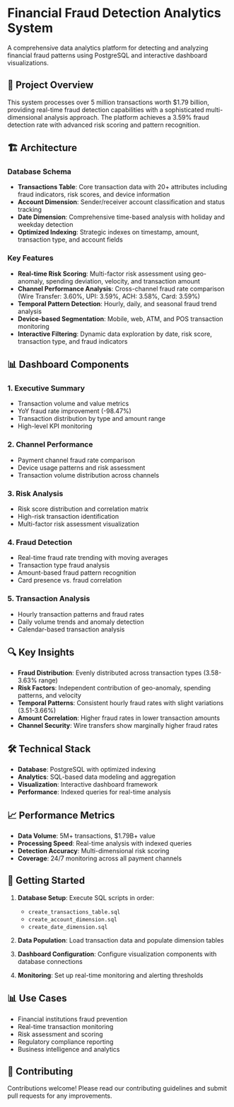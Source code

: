 # Financial Fraud Detection Analytics System

A comprehensive data analytics platform for detecting and analyzing financial fraud patterns using PostgreSQL and interactive dashboard visualizations.

## 🎯 Project Overview

This system processes over 5 million transactions worth $1.79 billion, providing real-time fraud detection capabilities with a sophisticated multi-dimensional analysis approach. The platform achieves a 3.59% fraud detection rate with advanced risk scoring and pattern recognition.

## 🏗️ Architecture

### Database Schema
- **Transactions Table**: Core transaction data with 20+ attributes including fraud indicators, risk scores, and device information
- **Account Dimension**: Sender/receiver account classification and status tracking  
- **Date Dimension**: Comprehensive time-based analysis with holiday and weekday detection
- **Optimized Indexing**: Strategic indexes on timestamp, amount, transaction type, and account fields

### Key Features
- **Real-time Risk Scoring**: Multi-factor risk assessment using geo-anomaly, spending deviation, velocity, and transaction amount
- **Channel Performance Analysis**: Cross-channel fraud rate comparison (Wire Transfer: 3.60%, UPI: 3.59%, ACH: 3.58%, Card: 3.59%)
- **Temporal Pattern Detection**: Hourly, daily, and seasonal fraud trend analysis
- **Device-based Segmentation**: Mobile, web, ATM, and POS transaction monitoring
- **Interactive Filtering**: Dynamic data exploration by date, risk score, transaction type, and fraud indicators

## 📊 Dashboard Components

### 1. Executive Summary
- Transaction volume and value metrics
- YoY fraud rate improvement (-98.47%)
- Transaction distribution by type and amount range
- High-level KPI monitoring

### 2. Channel Performance  
- Payment channel fraud rate comparison
- Device usage patterns and risk assessment
- Transaction volume distribution across channels

### 3. Risk Analysis
- Risk score distribution and correlation matrix
- High-risk transaction identification
- Multi-factor risk assessment visualization

### 4. Fraud Detection
- Real-time fraud rate trending with moving averages
- Transaction type fraud analysis
- Amount-based fraud pattern recognition
- Card presence vs. fraud correlation

### 5. Transaction Analysis
- Hourly transaction patterns and fraud rates
- Daily volume trends and anomaly detection
- Calendar-based transaction analysis

## 🔍 Key Insights

- **Fraud Distribution**: Evenly distributed across transaction types (3.58-3.63% range)
- **Risk Factors**: Independent contribution of geo-anomaly, spending patterns, and velocity
- **Temporal Patterns**: Consistent hourly fraud rates with slight variations (3.51-3.66%)
- **Amount Correlation**: Higher fraud rates in lower transaction amounts
- **Channel Security**: Wire transfers show marginally higher fraud rates

## 🛠️ Technical Stack

- **Database**: PostgreSQL with optimized indexing
- **Analytics**: SQL-based data modeling and aggregation
- **Visualization**: Interactive dashboard framework
- **Performance**: Indexed queries for real-time analysis

## 📈 Performance Metrics

- **Data Volume**: 5M+ transactions, $1.79B+ value
- **Processing Speed**: Real-time analysis with indexed queries
- **Detection Accuracy**: Multi-dimensional risk scoring
- **Coverage**: 24/7 monitoring across all payment channels

## 🚀 Getting Started

1. **Database Setup**: Execute SQL scripts in order:
   - `create_transactions_table.sql`
   - `create_account_dimension.sql`
   - `create_date_dimension.sql`

2. **Data Population**: Load transaction data and populate dimension tables

3. **Dashboard Configuration**: Configure visualization components with database connections

4. **Monitoring**: Set up real-time monitoring and alerting thresholds

## 📊 Use Cases

- Financial institutions fraud prevention
- Real-time transaction monitoring
- Risk assessment and scoring
- Regulatory compliance reporting
- Business intelligence and analytics

## 🤝 Contributing

Contributions welcome! Please read our contributing guidelines and submit pull requests for any improvements.

